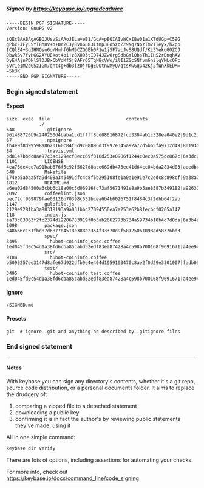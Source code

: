##### Signed by https://keybase.io/upgradeadvice
```
-----BEGIN PGP SIGNATURE-----
Version: GnuPG v2

iQEcBAABAgAGBQJUsvSiAAoJELa+eB1/GqA+pBQIAIvWCxIBw01a1XTdUGp+C59G
gPbcFJFyLSYTBh8V+o+Or2CJy8vnGu83Itmp3Eo5zoZZ9Nq7NpzIm2TTeyx/hZpp
ICQlE4+3qIHNOsu6o/HmhfGhM9CZQGEh0F1w1jSF7aLJvS8UQdf/KL3YekqGOZCJ
DbwkSv7fvHGG2AYUEkot4pi+z8XO93tID74JZw0rgSdbGYlQbsTh1IHS2rDnqhAV
DyE4AjnPDHlSlDJBxCbVdKfSjBAFr65TqNBcVWo/ilI1ZScSNfvm6nilgYMLcQPc
6Vr1eIM2dG5zIGm/qnt4g+db3izOjrDgEDOtnvMyQ/qtsKwGqG42Kj2fWnXkEDM=
=5k3K
-----END PGP SIGNATURE-----

```

<!-- END SIGNATURES -->

### Begin signed statement 

#### Expect

```
size  exec  file                            contents                                                                                                                         
            ./                                                                                                                                                               
648           .gitignore                    961488726b9c240250d4baba1cd1ffff8cd08616872fcd3304ab1c328ea040e2|9d1c2dadaf1417eda7f78147171155d8b04d486e1ed23e72aae693032def7f0e
67            .npmignore                    fb4e9f8d99598a8620160c84f5d9c08896d3f997e345a92a77d5b65fa9712d49|80193f67cf4555d3bc31887edf3a2fe4b93d664b99e4bc862910b09ad8ac528f
84            .travis.yml                   bd8147bbdc8ae97c3ac129ecf8ecc69f316d253e0986f1244c0ec0a575dc867c|6a3dc073593e534cd69e82a7e0101a9b31e092eed2b797510cc1600219675a2b
1101          LICENSE                       4ea76de4ee7a91bab676f5c92f5627d8ace669db476ee41d64cc04bda2834d03|aeedbe945258fb45267362a9548ef3defa5130abffb8be9115f4ea1076f5e9e4
548           Makefile                      174eb5abaa5fa9d408a346491dfc4d8f6b295108fe1a0a1e91e7c2edc8c898cf|9a38a7242feb33e83b16ac3833b5b33a2e6ed048ae19c7bd5defaf9ec35153f0
1812          README.md                     a6ea02d84500a3cbb6c18a00c5d06916fc73af5671491e8a9b5ae8587b349182|a92632c6cded424fc205a2d77f3fc6b42c217d72f2590f019b11738d0b6b618d
2092          coffeelint.json               bec72cf969879fae03126b70398c531bcea6b4b6026751f8484c3f2dbb64f2ab                                                                 
1147          gulpfile.js                   2129e928fba3a88318193a9a031bbc27094550ea7a253e62b8fecbcf0205a147                                                                 
118           index.js                      ea73c03063f2fc2374d12206783919f0b3ab2662773b734a59734b10b4d7d0da|6a3b4a6f850457df83cbb10757ed3ad22b1a090cc79dee5c06fc372ebf8ada69
1098          package.json                  848666c151fbd87d6877d4518e388e2354f33370d9f58125061098ad58376bd3                                                                 
              spec/                                                                                                                                                          
3495            hubot-coininfo_spec.coffee  1ed045fd0c54d1a38fd6cba85cabd52edf83ea87428a4c598b700168f9691671|a4ee94614b4494033170c21a6c35a5f2c8eed96ca32ce2082798313f41c1230c
              src/                                                                                                                                                           
9184            hubot-coininfo.coffee       b5095257ee3147d8afe67d922dfb9e4e404d1959193470c8ae2f0d29e3301007|fadb09ae734d94c25ec2622ff9ca5e6c8a853253ea8a1150fe15621a6fac99c0
              test/                                                                                                                                                          
3495            hubot-coininfo_test.coffee  1ed045fd0c54d1a38fd6cba85cabd52edf83ea87428a4c598b700168f9691671|a4ee94614b4494033170c21a6c35a5f2c8eed96ca32ce2082798313f41c1230c
```

#### Ignore

```
/SIGNED.md
```

#### Presets

```
git  # ignore .git and anything as described by .gitignore files
```

<!-- summarize version = 0.0.9 -->

### End signed statement

<hr>

#### Notes

With keybase you can sign any directory's contents, whether it's a git repo,
source code distribution, or a personal documents folder. It aims to replace the drudgery of:

  1. comparing a zipped file to a detached statement
  2. downloading a public key
  3. confirming it is in fact the author's by reviewing public statements they've made, using it

All in one simple command:

```bash
keybase dir verify
```

There are lots of options, including assertions for automating your checks.

For more info, check out https://keybase.io/docs/command_line/code_signing